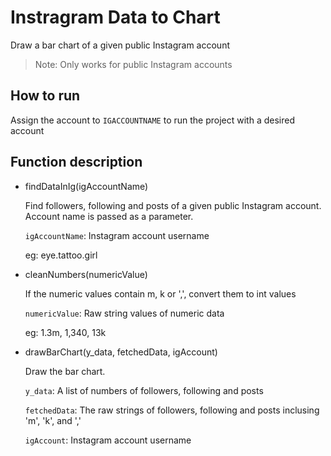 # Instragram Data to Chart

Draw a bar chart of a given public Instagram account

>Note: Only works for public Instagram accounts

## How to run

Assign the account to `IGACCOUNTNAME` to run the project with a desired account

## Function description

- findDataInIg(igAccountName)

    Find followers, following and posts of a given public Instagram account. Account name is passed as a parameter.

   `igAccountName`: Instagram account username

    eg: eye.tattoo.girl

- cleanNumbers(numericValue)

    If the numeric values contain m, k or ',', convert them to int values

   `numericValue`: Raw string values of numeric data

    eg: 1.3m, 1,340, 13k

- drawBarChart(y_data, fetchedData, igAccount)

    Draw the bar chart.

    `y_data`: A list of numbers of followers, following and posts
    
    `fetchedData`: The raw strings of followers, following and posts inclusing 'm', 'k', and ','
    
    `igAccount`: Instagram account username
    
    
    
